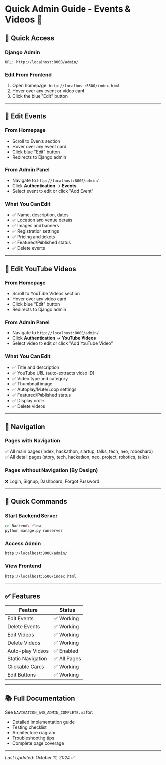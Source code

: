 # Quick Admin Guide - Events & Videos 🚀

## 🎯 Quick Access

### Django Admin

```
URL: http://localhost:8000/admin/
```

### Edit From Frontend

1. Open homepage: `http://localhost:5500/index.html`
2. Hover over any event or video card
3. Click the blue "Edit" button

---

## 📝 Edit Events

### From Homepage

- Scroll to Events section
- Hover over any event card
- Click blue "Edit" button
- Redirects to Django admin

### From Admin Panel

- Navigate to `http://localhost:8000/admin/`
- Click **Authentication** → **Events**
- Select event to edit or click "Add Event"

### What You Can Edit

- ✅ Name, description, dates
- ✅ Location and venue details
- ✅ Images and banners
- ✅ Registration settings
- ✅ Pricing and tickets
- ✅ Featured/Published status
- ✅ Delete events

---

## 🎥 Edit YouTube Videos

### From Homepage

- Scroll to YouTube Videos section
- Hover over any video card
- Click blue "Edit" button
- Redirects to Django admin

### From Admin Panel

- Navigate to `http://localhost:8000/admin/`
- Click **Authentication** → **YouTube Videos**
- Select video to edit or click "Add YouTube Video"

### What You Can Edit

- ✅ Title and description
- ✅ YouTube URL (auto-extracts video ID)
- ✅ Video type and category
- ✅ Thumbnail image
- ✅ Autoplay/Mute/Loop settings
- ✅ Featured/Published status
- ✅ Display order
- ✅ Delete videos

---

## 🧭 Navigation

### Pages with Navigation

✅ All main pages (index, hackathon, startup, talks, tech, neo, robosharx)  
✅ All detail pages (story, tech, hackathon, neo, project, robotics, talks)

### Pages without Navigation (By Design)

❌ Login, Signup, Dashboard, Forgot Password

---

## 🔧 Quick Commands

### Start Backend Server

```bash
cd Backend\ flow
python manage.py runserver
```

### Access Admin

```
http://localhost:8000/admin/
```

### View Frontend

```
http://localhost:5500/index.html
```

---

## ✅ Features

| Feature           | Status       |
| ----------------- | ------------ |
| Edit Events       | ✅ Working   |
| Delete Events     | ✅ Working   |
| Edit Videos       | ✅ Working   |
| Delete Videos     | ✅ Working   |
| Auto-play Videos  | ✅ Enabled   |
| Static Navigation | ✅ All Pages |
| Clickable Cards   | ✅ Working   |
| Edit Buttons      | ✅ Working   |

---

## 📚 Full Documentation

See `NAVIGATION_AND_ADMIN_COMPLETE.md` for:

- Detailed implementation guide
- Testing checklist
- Architecture diagram
- Troubleshooting tips
- Complete page coverage

---

_Last Updated: October 11, 2024_ ✅
